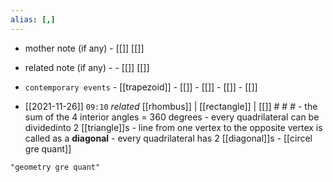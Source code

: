 ```yaml
---
alias: [,]
---
```

- mother note (if any)		- [[]] [[]]
- related note (if any) -		- [[]] [[]]
- `contemporary events`	- [[trapezoid]]	- [[]]	- [[]]	- [[]]	- [[]]

- [[2021-11-26]]  `09:10` _related_ [[rhombus]] | [[rectangle]] | [[]] # # #
		- the sum of the 4 interior angles = 360 degrees
		- every quadrilateral can be dividedinto 2 [[triangle]]s
		- line from one vertex to the opposite vertex is called as a **diagonal**
		- every quadrilateral has 2 [[diagonal]]s 
		- [[circel gre quant]]

```query
"geometry gre quant"
```